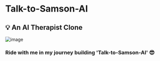 # Talk-to-Samson-AI 
## 💡 An AI Therapist Clone
![image](https://github.com/user-attachments/assets/1b8ee14b-e167-4129-910c-502dc0116b80)
### Ride with me in my journey building 'Talk-to-Samson-AI' 😎
